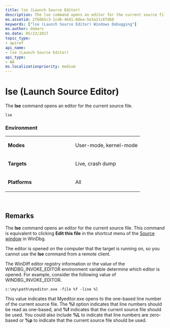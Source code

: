 ```yaml
---
title: lse (Launch Source Editor)
description: The lse command opens an editor for the current source file.
ms.assetid: 2f66b5c3-1cd6-4641-8dea-5e3a11c87db0
keywords: ["lse (Launch Source Editor) Windows Debugging"]
ms.author: domars
ms.date: 05/23/2017
topic_type:
- apiref
api_name:
- lse (Launch Source Editor)
api_type:
- NA
ms.localizationpriority: medium
---
```


# lse (Launch Source Editor)


The **lse** command opens an editor for the current source file.

```dbgcmd
lse 
```

### <span id="Environment"></span><span id="environment"></span><span id="ENVIRONMENT"></span>Environment

<table>
<colgroup>
<col width="50%" />
<col width="50%" />
</colgroup>
<tbody>
<tr class="odd">
<td align="left"><p><strong>Modes</strong></p></td>
<td align="left"><p>User-mode, kernel-mode</p></td>
</tr>
<tr class="even">
<td align="left"><p><strong>Targets</strong></p></td>
<td align="left"><p>Live, crash dump</p></td>
</tr>
<tr class="odd">
<td align="left"><p><strong>Platforms</strong></p></td>
<td align="left"><p>All</p></td>
</tr>
</tbody>
</table>

 

Remarks
-------

The **lse** command opens an editor for the current source file. This command is equivalent to clicking **Edit this file** in the shortcut menu of the [Source window](source-window.md) in WinDbg.

The editor is opened on the computer that the target is running on, so you cannot use the **lse** command from a remote client.

The WinDiff editor registry information or the value of the WINDBG\_INVOKE\_EDITOR environment variable determine which editor is opened. For example, consider the following value of WINDBG\_INVOKE\_EDITOR.

```reg
c:\my\path\myeditor.exe -file %f -line %l
```

This value indicates that Myeditor.exe opens to the one-based line number of the current source file. The **%l** option indicates that line numbers should be read as one-based, and **%f** indicates that the current source file should be used. You could also include **%L** to indicate that line numbers are zero-based or **%p** to indicate that the current source file should be used.

 

 






